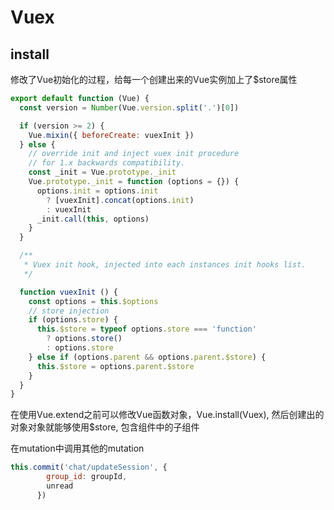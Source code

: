# Vuex

## install

修改了Vue初始化的过程，给每一个创建出来的Vue实例加上了$store属性

```js
export default function (Vue) {
  const version = Number(Vue.version.split('.')[0])

  if (version >= 2) {
    Vue.mixin({ beforeCreate: vuexInit })
  } else {
    // override init and inject vuex init procedure
    // for 1.x backwards compatibility.
    const _init = Vue.prototype._init
    Vue.prototype._init = function (options = {}) {
      options.init = options.init
        ? [vuexInit].concat(options.init)
        : vuexInit
      _init.call(this, options)
    }
  }

  /**
   * Vuex init hook, injected into each instances init hooks list.
   */

  function vuexInit () {
    const options = this.$options
    // store injection
    if (options.store) {
      this.$store = typeof options.store === 'function'
        ? options.store()
        : options.store
    } else if (options.parent && options.parent.$store) {
      this.$store = options.parent.$store
    }
  }
}

```

在使用Vue.extend之前可以修改Vue函数对象，Vue.install(Vuex), 然后创建出的对象对象就能够使用$store, 包含组件中的子组件

在mutation中调用其他的mutation

```js
this.commit('chat/updateSession', {
        group_id: groupId,
        unread
      })

```
